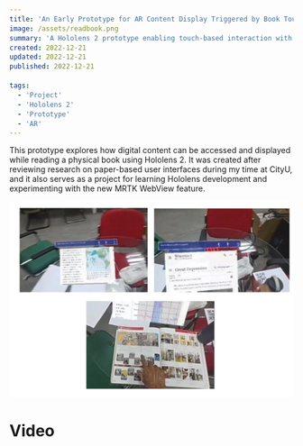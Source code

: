 ```yaml
---
title: 'An Early Prototype for AR Content Display Triggered by Book Touch Interaction'
image: /assets/readbook.png
summary: 'A Hololens 2 prototype enabling touch-based interaction with physical books, triggering AR panels for translation and knowledge retrieval'
created: 2022-12-21
updated: 2022-12-21
published: 2022-12-21 

tags:
  - 'Project'
  - 'Hololens 2'
  - 'Prototype'
  - 'AR'
---
```


This prototype explores how digital content can be accessed and displayed while reading a physical book using Hololens 2. 
It was created after reviewing research on paper-based user interfaces during my time at CityU, and it also serves as a project for learning Hololens development and experimenting with the new MRTK WebView feature.

![alt text](/assets/arreading_teaser.jpg)

# Video

<script>
  import { YouTube } from 'sveltekit-embed'
</script>

<YouTube youTubeId="Gxd62WnzKXk" />

<br />

